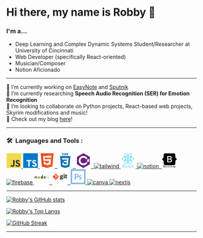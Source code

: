 # Hi there, my name is Robby 👋

### I'm a...
* Deep Learning and Complex Dynamic Systems Student/Researcher at University of Cincinnati
* Web Developer (specifically React-oriented)  
* Musician/Composer  
* Notion Aficionado

---

🔭 I’m currently working on [EasyNote](https://github.com/robbyph/easynote) and [Sputnik](https://github.com/robbyph/Sputnik)  
🌱 I’m currently researching **Speech Audio Recognition (SER) for Emotion Recognition**    
👯 I’m looking to collaborate on Python projects, React-based web projects, Skyrim modifications and music!  
📝 Check out my blog [here](https://www.robbyhoover.com/blog)!

---

### 🛠 &nbsp;Languages and Tools :

<p>
<a href="https://developer.mozilla.org/en-US/docs/Web/JavaScript" target="_blank" rel="noreferrer"> <img src="https://raw.githubusercontent.com/devicons/devicon/master/icons/javascript/javascript-original.svg" alt="javascript" width="40" height="40"/> </a> 
<a href="https://www.typescriptlang.org/" target="_blank" rel="noreferrer"> <img src="https://raw.githubusercontent.com/devicons/devicon/master/icons/typescript/typescript-original.svg" alt="typescript" width="40" height="40"/> </a> 
<a href="https://developer.mozilla.org/en-US/docs/Web/HTML" target="_blank" rel="noreferrer"> <img src="https://github.com/devicons/devicon/blob/master/icons/html5/html5-original.svg" title="HTML5" alt="HTML" width="40" height="40"/>&nbsp;
<a href="https://developer.mozilla.org/en-US/docs/Web/CSS" target="_blank" rel="noreferrer"> <img src="https://github.com/devicons/devicon/blob/master/icons/css3/css3-plain-wordmark.svg"  title="CSS3" alt="CSS" width="40" height="40"/>&nbsp;
<a href="https://learn.microsoft.com/en-us/dotnet/csharp/" target="_blank" rel="noreferrer"> <img src="https://github.com/devicons/devicon/blob/master/icons/csharp/csharp-plain.svg" title="c#" alt="cSharp" width="40" height="40"/>&nbsp;
<a href="https://tailwindcss.com/" target="_blank" rel="noreferrer"> <img src="https://www.vectorlogo.zone/logos/tailwindcss/tailwindcss-icon.svg" alt="tailwind" width="40" height="40"/> </a> 
<a href="https://reactjs.org/" target="_blank" rel="noreferrer"> <img src="https://raw.githubusercontent.com/devicons/devicon/master/icons/react/react-original-wordmark.svg" alt="react" width="40" height="40"/> </a> 
<a href="https://www.notion.so/product" target="_blank" rel="noreferrer"> <img src="https://upload.wikimedia.org/wikipedia/commons/e/e9/Notion-logo.svg" title="Notion" alt="notion" width="40" height="40"/>&nbsp;
<a href="https://getbootstrap.com" target="_blank" rel="noreferrer"> <img src="https://raw.githubusercontent.com/devicons/devicon/master/icons/bootstrap/bootstrap-plain-wordmark.svg" alt="bootstrap" width="40" height="40"/> </a> <a href="https://www.w3schools.com/cs/" target="_blank" rel="noreferrer">  
<a href="https://firebase.google.com/" target="_blank" rel="noreferrer"> <img src="https://www.vectorlogo.zone/logos/firebase/firebase-icon.svg" alt="firebase" width="40" height="40"/> </a>
<a href="https://https://nodejs.org/en" target="_blank" rel="noreferrer"> <img src="https://github.com/devicons/devicon/blob/master/icons/nodejs/nodejs-original-wordmark.svg" title="NodeJS" alt="NodeJS" width="40" height="40"/>&nbsp;
<a href="https://git-scm.com/" target="_blank" rel="noreferrer"> <img src="https://github.com/devicons/devicon/blob/master/icons/git/git-original-wordmark.svg" title="Git" **alt="Git" width="40" height="40"/>&nbsp;
<a href="https://www.photoshop.com/en" target="_blank" rel="noreferrer"> <img src="https://raw.githubusercontent.com/devicons/devicon/master/icons/photoshop/photoshop-line.svg" alt="photoshop" width="40" height="40"/> </a> 
<a href="https://www.canva.com" target="_blank" rel="noreferrer"> <img src="https://cdn.jsdelivr.net/gh/devicons/devicon/icons/canva/canva-original.svg" alt="canva" width="40" height="40"/> </a> 
<a href="https://nextjs.org/" target="_blank" rel="noreferrer"> <img src="https://cdn.jsdelivr.net/gh/devicons/devicon/icons/nextjs/nextjs-line.svg" alt="nextjs" width="40" height="40"/> </a> 
</p>

---

[![Robby's GitHub stats](https://github-readme-stats-robbyph.vercel.app/api?username=robbyph&show_icons=true&layout=compact&theme=github_dark&hide_rank=true&include_all_commits=true)]([https://github.com/robbyph/github-readme-stats](https://github.com/anuraghazra/github-readme-stats))

[![Robby's Top Langs](https://github-readme-stats-robbyph.vercel.app/api/top-langs/?username=robbyph&show_icons=true&layout=compact&theme=github_dark)](https://github.com/anuraghazra/github-readme-stats)

[![GitHub Streak](https://streak-stats.demolab.com/?user=robbyph)](https://git.io/streak-stats)

---

